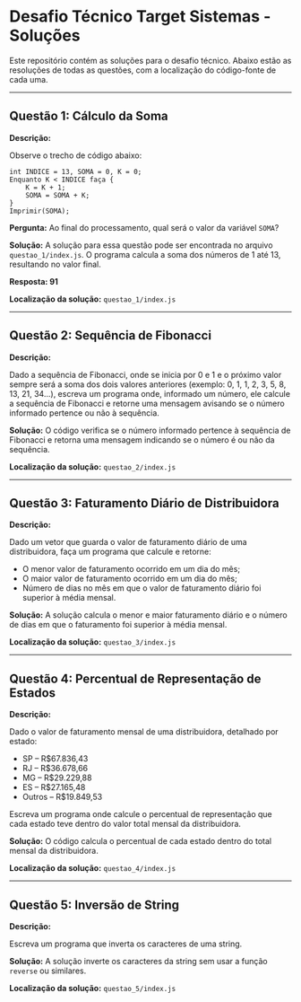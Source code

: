 
# Desafio Técnico Target Sistemas - Soluções

Este repositório contém as soluções para o desafio técnico. Abaixo estão as resoluções de todas as questões, com a localização do código-fonte de cada uma.

---

## Questão 1: Cálculo da Soma

**Descrição:**

Observe o trecho de código abaixo:

```plaintext
int INDICE = 13, SOMA = 0, K = 0;
Enquanto K < INDICE faça {
    K = K + 1;
    SOMA = SOMA + K;
}
Imprimir(SOMA);
```
**Pergunta:** Ao final do processamento, qual será o valor da variável `SOMA`?

**Solução:** A solução para essa questão pode ser encontrada no arquivo `questao_1/index.js`. O programa calcula a soma dos números de 1 até 13, resultando no valor final.

**Resposta: 91**

**Localização da solução:** `questao_1/index.js`

---

## Questão 2: Sequência de Fibonacci

**Descrição:**

Dado a sequência de Fibonacci, onde se inicia por 0 e 1 e o próximo valor sempre será a soma dos dois valores anteriores (exemplo: 0, 1, 1, 2, 3, 5, 8, 13, 21, 34...), escreva um programa onde, informado um número, ele calcule a sequência de Fibonacci e retorne uma mensagem avisando se o número informado pertence ou não à sequência.

**Solução:** O código verifica se o número informado pertence à sequência de Fibonacci e retorna uma mensagem indicando se o número é ou não da sequência.

**Localização da solução:** `questao_2/index.js`

---

## Questão 3: Faturamento Diário de Distribuidora

**Descrição:**

Dado um vetor que guarda o valor de faturamento diário de uma distribuidora, faça um programa que calcule e retorne:
- O menor valor de faturamento ocorrido em um dia do mês;
- O maior valor de faturamento ocorrido em um dia do mês;
- Número de dias no mês em que o valor de faturamento diário foi superior à média mensal.

**Solução:** A solução calcula o menor e maior faturamento diário e o número de dias em que o faturamento foi superior à média mensal.

**Localização da solução:** `questao_3/index.js`

---

## Questão 4: Percentual de Representação de Estados

**Descrição:**

Dado o valor de faturamento mensal de uma distribuidora, detalhado por estado:

- SP – R$67.836,43
- RJ – R$36.678,66
- MG – R$29.229,88
- ES – R$27.165,48
- Outros – R$19.849,53

Escreva um programa onde calcule o percentual de representação que cada estado teve dentro do valor total mensal da distribuidora.

**Solução:** O código calcula o percentual de cada estado dentro do total mensal da distribuidora.

**Localização da solução:** `questao_4/index.js`

---

## Questão 5: Inversão de String

**Descrição:**

Escreva um programa que inverta os caracteres de uma string.

**Solução:** A solução inverte os caracteres da string sem usar a função `reverse` ou similares.

**Localização da solução:** `questao_5/index.js`
